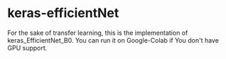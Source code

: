 # keras-efficientNet
For the sake of transfer learning, this is the implementation of keras_EfficientNet_B0. You can run it on Google-Colab if You don't have GPU support. 
